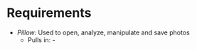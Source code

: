 Requirements
============

- _Pillow_: Used to open, analyze, manipulate and save photos
    - Pulls in: -
